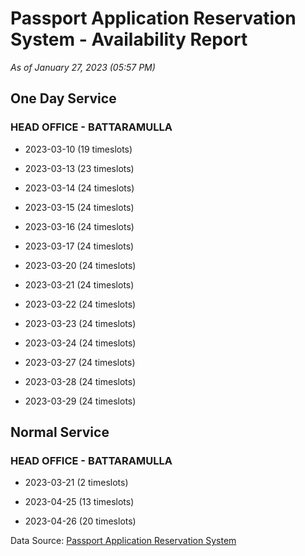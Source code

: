 # Passport Application Reservation System - Availability Report

*As of January 27, 2023 (05:57 PM)*

## One Day Service

### HEAD OFFICE - BATTARAMULLA

* 2023-03-10 (19 timeslots)

* 2023-03-13 (23 timeslots)

* 2023-03-14 (24 timeslots)

* 2023-03-15 (24 timeslots)

* 2023-03-16 (24 timeslots)

* 2023-03-17 (24 timeslots)

* 2023-03-20 (24 timeslots)

* 2023-03-21 (24 timeslots)

* 2023-03-22 (24 timeslots)

* 2023-03-23 (24 timeslots)

* 2023-03-24 (24 timeslots)

* 2023-03-27 (24 timeslots)

* 2023-03-28 (24 timeslots)

* 2023-03-29 (24 timeslots)

## Normal Service

### HEAD OFFICE - BATTARAMULLA

* 2023-03-21 (2 timeslots)

* 2023-04-25 (13 timeslots)

* 2023-04-26 (20 timeslots)

Data Source: [Passport Application Reservation System](https://eservices.immigration.gov.lk:8443/appointment/pages/reservationApplication.xhtml)